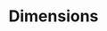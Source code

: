 ---
layout: default
bigquery: https://console.cloud.google.com/bigquery?p=covid-19-dimensions-ai&page=table&d=data&t=publications
contributors: Digital Science, https://www.digital-science.com/
cost: Free for personal, non-commercial use.
description: Dimensions contains more than 100 million publications, ranging from
  articles published in scholarly journals, books and book chapters, to preprints
  and conference proceedings. All publications are contextualized with linked data
  sets, funding, publications, patents, clinical trials, and policy documents. You
  can also view associated categories, funders, institutions, and researcher profiles.
documentation: https://docs.dimensions.ai/bigquery/index.html
last_edit: 04/05/2022, 19:20:13
location: https://www.dimensions.ai/products/free/
maintained_by: Digital Science, https://www.digital-science.com/
schema_fields:
- funding_details
- funding_aud
- assignee_orgs
- publication_date
- external_ids
- date_online
- research_org_state_codes
- date_inserted
- kind
- research_org_state_names
- editors
- funder_org
- end_date
- repository_url
- funding_chf
- links
- source_id
- associated_publication_id
- type
- citations
- research_org_country_names
- open_access_categories
- doi
- cited_by_ids
- book_title
- date_modified
- research_org_cities
- legal_status
- journal
- acknowledgements
- mesh_headings
- priority_year
- parent_id
- publication_ids
- category_for
- organisation_details
- category_uoa
- funding_jpy
- gender
- funder_org_state_codes
- assignee_countries
- funding_nzd
- clinical_trial_ids
- supporting_grant_ids
- associated_publication_doi
- grant_number
- associated_publication_arxiv_id
- funding_cny
- categories
- reference_ids
- inventor_names
- registry
- category_hrcs_hc
- filing_status
- category_icrp_ct
- volume
- funding_amount
- date_print
- citation_string
- current_assignee
- original_assignee_orgs
- category_icrp_cso
- year
- pmid
- funding_currency
- filing_date
- funder_countries
- acronyms
- publisher
- relationships
- research_orgs
- family_members_ids
- concepts
- interventions
- priority_date
- granted_year
- id
- address
- original_title
- labels
- research_org_countries
- start_date
- filing_year
- proceedings_title
- mesh_terms
- category_rcdc
- pmcid
- isbn
- cpc
- category_hra
- authors
- research_org_city_names
- category_bra
- original_abstract
- patent_ids
- start_year
- expiration_year
- resulting_publication_doi
- original_assignee_countries
- ipcr
- eisbn
- brief_title
- publication_year
- active_years
- journal_lists
- arxiv_id
- language
- name
- funder_org_countries
- established
- description
- expiration_date
- license
- wikipedia_url
- family_count
- jurisdiction
- citations_count
- created_date
- book_series_title
- resulting_publication_ids
- aliases
- funder_org_cities
- investigators
- associated_grant_ids
- date_imported_gbq
- funding_cad
- funding_eur
- repository_name
- date
- conference
- embargo_date
- family_id
- conditions
- subtitles
- funder_org_acronyms
- current_assignee_orgs
- altmetrics
- repository_id
- funding_usd
- types
- pages
- acronym
- linkout
- title
- status
- abstract
- category_hrcs_rac
- original_assignee
- granted_date
- phase
- date_normal
- foa_number
- funding_gbp
- open_access_categories_v2
- end_year
- associated_publication_pmid
- email_address
- application_number
- category_sdg
- funder_orgs
- current_assignee_countries
- issue
- legal_events
- researcher_ids
- metrics
shortname: dimensions
tags:
- scholarly literature
- patents
- funding
- clinical trials
- academic profiles
terms_of_use: 'Use of both the Dimensions COVID-19 dataset and full Dimensions dataset
  are subject to the Dimensions Terms of use: https://www.dimensions.ai/policies-terms-legal '
title: Dimensions
uuid: dcff88bd-fe6b-4fdb-8159-809bf9d7bc1c
---